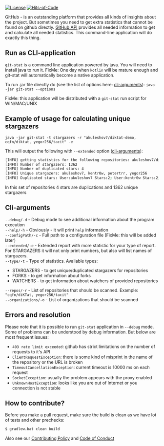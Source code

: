 [![License](https://img.shields.io/github/license/akuleshov7/git-stat)](https://github.com/git-stat/blob/master/LICENSE)
[![Hits-of-Code](https://hitsofcode.com/view/github/akuleshov7/git-stat?branch=main)](https://hitsofcode.com/view/github/akuleshov7/git-stat?branch=main)

GitHub - is an outstanding platform that provides all kinds of insights about the project.
But sometimes you need to get extra statistics that cannot be found on github directly.
[GitHub API](https://developer.github.com/v3/) provides all needed information to get and calculate all needed statistics.
This command-line application will do exactly this thing.

## Run as CLI-application
`git-stat` is a command line application powered by java. You will need to install java to run it.
FixMe: One day when `kotlin` will be mature enough and git-stat will automatically become a native application.

To run .jar file directly do (see the list of options here: [cli-arguments](#arguments)):
`java -jar git-stat --options`

FixMe: this application will be distributed with a `git-stat` run script for WIN/MAC/UNIX

## Example of usage for calculating unique stargazers 
`java -jar git-stat -t stargazers -r "akuleshov7/diktat-demo, cqfn/diktat, yegor256/tacit" -e`

This will output the following with `--extended` option ([cli-arguments](#arguments)):
```bash
[INFO] getting statistics for the following repositories: akuleshov7/diktat-demo, cqfn/diktat, yegor256/tacit
[INFO] Number of stargazers: 1362
[INFO] Number of duplicated stars: 4
[INFO] Unique stargazers: akuleshov7, kentr0w, petertrr, yegor256
[INFO] Duplicated stars: User:akuleshov7 Stars:2; User:kentr0w Stars:2; User:petertrr Stars:2; User:yegor256 Stars:2
```

In this set of repositories 4 stars are duplications and 1362 unique stargazers

## <a name="arguments"></a> Cli-arguments
`--debug/-d` - Debug mode to see additional information about the program execution \
`--help/-h` - Obviously - it will print `help` information \
`--configPath/-c` - Full path to a configuration file (FixMe: this will be added later) \
`--extended/-e` - Extended report with more statistic for your type of report. For STARGAZERS it will not only print numbers, but also will list names of stargazers. \
`--type/-t` - Type of statistics. Available types:
- STARGAZERS - to get unique/duplicated stargazers for repositories
- FORKS - to get information about forks
- WATCHERS - to get information about watchers of provided repositories

`--repos/-r` - List of repositories that should be scanned. Example: `"cqfn/diKTat, yegor256/tacit"` \
`--organizations/-o` - List of organizations that should be scanned
 
## Errors and resolution
Please note that it is possible to run `git-stat` application in `--debug` mode. Some of problems can be understood by debug information.
But below are most frequent issues: 
- `403 rate limit exceeded`: github has strict limitations on the number of requests to it's API
- `ClientRequestException`: there is some kind of misprint in the name of the repository or the URL is broken
- `TimeoutCancellationException`: current timeout is 10000 ms on each request
- `SocketException`: usually the problem appears with the proxy enabled
- `UnknownHostException`: looks like you are out of Internet or you connection is not stable

## How to contribute?

Before you make a pull request, make sure the build is clean as we have lot of tests and other prechecks:

```bash
$ gradlew.bat clean build
```

Also see our [Contributing Policy](CONTRIBUTING.md) and [Code of Conduct](CODE_OF_CONDUCT.md)
